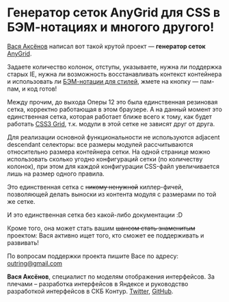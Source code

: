 <!--
{
    "title": "Генератор сеток AnyGrid для CSS в БЭМ-нотациях и многого другого!",
    "createDate": "18-06-2013",
    "editDate": "",
    "summary": "Вася Аксёнов написал вот такой крутой проект — генератор сеток AnyGrid.",
    "thumbnail": "",
    "authors": ["jetpyspayeva-yelena"],
    "tags": ["news","css"],
    "translators": [""],
    "type": "news"
}
#META_LABEL-->

# Генератор сеток AnyGrid для CSS в БЭМ-нотациях и многого другого!

[Вася Аксёнов](https://twitter.com/outring) написал вот такой крутой проект — **генератор сеток** [AnyGrid](http://anygrid.net/). 

Задаете количество колонок, отступы, указываете, нужна ли поддержка старых IE, нужна ли возможность восстанавливать контекст контейнера и использовать ли [БЭМ-нотации для стилей](http://ru.bem.info/method/definitions/), жмете на кнопку — пам-пам, и код готов!

Между прочим, до выхода Оперы 12 это была единственная резиновая сетка, корректно работающая в этом браузере. А на данный момент это единственная сетка, которая работает ближе всего к тому, как будет работать [CSS3 Grid](http://dev.w3.org/csswg/css-grid/), т.к. модули в этой сетке не зависят друг от друга. 

Для реализации основной функциональности не используются adjacent descendant селекторы: все размеры модулей рассчитываются относительно размера контейнера сетки. На одной странице можно использовать сколько угодно конфигураций сетки (по количеству колонок), при этом для каждой конфигурации CSS-файл увеличивается лишь на размер одного правила. 

Это единственная сетка с ~~никому ненужной~~ киллер-фичей, позволяющей делать выноски из контента модуля с размерами по той же сетке. 

И это единственная сетка без какой-либо документации :D

Кроме того, она может стать вашим ~~шансом стать знаменитым~~ проектом: Вася активно ищет того, кто сможет ее поддерживать и развивать!

По вопросам поддержки проекта пишите Васе по адресу: <outring@gmail.com>

**Вася Аксёнов**, специалист по моделям отображения интерфейсов. За плечами – разработка интерфейсов в Яндексе и руководство разработкой интерфейсов в СКБ Контур. [Twitter](https://twitter.com/outring), [GitHub](https://github.com/outring/anygrid).

